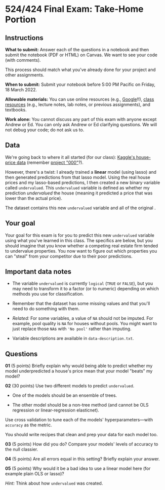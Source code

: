 # 524/424 Final Exam: Take-Home Portion

## Instructions

**What to submit:** Answer each of the questions in a notebook and then submit the notebook (PDF or HTML) on Canvas. We want to see your code (with comments). 

This process should match what you've already done for your project and other assignments.

**When to submit:** Submit your notebook before 5:00 PM Pacific on Friday, 18 March 2022.

**Allowable materials:** You can use online resources (e.g., [Google](https://www.google.com)!!), [class resources](https://github.com/edrubin/EC524W22) (e.g., lecture notes, lab notes, or previous assignments), and textbooks.

**Work alone:** You cannot discuss any part of this exam with anyone except Andrew or Ed. You can only ask Andrew or Ed clarifying questions. We will not debug your code; do not ask us to.

## Data

We're going back to where it all started (for our class): [Kaggle's house-price data](https://www.kaggle.com/c/house-prices-advanced-regression-techniques/) (remember [project "000"](https://github.com/edrubin/EC524W22/tree/master/projects/project-000)?). 

However, there's a twist: I already trained a **linear** model (using lasso) and then generated predictions from that lasso model. Using the real house prices and my lasso-based predictions, I then created a new binary variable called `undervalued`. This `undervalued` variable is defined as whether my prediction *undervalued* the house (meaning it predicted a price that was lower than the actual price). 

The dataset contains this new `undervalued` variable and all of the original .

## Your goal 

Your goal for this exam is for you to predict this new `undervalued` variable using what you've learned in this class. The specifics are below, but you should imagine that you know whether a competing real estate firm tended to undervalue properties. You now want to figure out which properties you can "steal" from your competitor due to their poor predictions.

## Important data notes

- The variable `undervalued` is currently `logical` (`TRUE` or `FALSE`), but you may need to transform it to a factor (or to numeric) depending on which methods you use for classification.

- Remember that the dataset has some missing values and that you'll need to do something with them.

- *Related:* For some variables, a value of `NA` should not be imputed. For example, pool quality is `NA` for houses without pools. You might want to just replace those `NA`s with `'No pool'` rather than imputing.

- Variable descriptions are available in `data-description.txt`.

## Questions

**01** (5 points) Briefly explain why would being able to predict whether my model underpredicted a house's price mean that your model "beats" my model?

**02** (30 points) Use two different models to predict `undervalued`. 

- One of the models should be an ensemble of trees.

- The other model should be a non-tree method (and cannot be OLS regression or linear-regression elasticnet). 

Use cross validation to tune each of the models' hyperparameters—with `accuracy` as the metric.

You should write recipes that clean and prep your data for each model too.

**03** (5 points) How did you do? Compare your models' levels of accuracy to the null classier.

**04** (5 points) Are all errors equal in this setting? Briefly explain your answer.

**05** (5 points) Why would it be a bad idea to use a linear model here (for example plain OLS or lasso)?

*Hint:* Think about how `undervalued` was created.